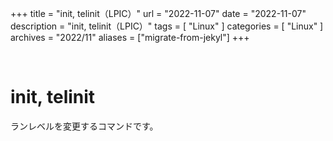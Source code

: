 +++
title = "init, telinit（LPIC）"
url = "2022-11-07"
date = "2022-11-07"
description = "init, telinit（LPIC）"
tags = [
  "Linux"
]
categories = [
  "Linux"
]
archives = "2022/11"
aliases = ["migrate-from-jekyl"]
+++

<br>

# init, telinit

ランレベルを変更するコマンドです。
